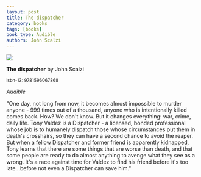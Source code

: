 ```yaml
---
layout: post
title: The dispatcher
category: books
tags: [books]
book_type: Audible
authors: John Scalzi
---
```


<img src="http://books.google.com/books/content?id=IglYMQAACAAJ&printsec=frontcover&img=1&zoom=1&source=gbs_api"/>

**The dispatcher** by John Scalzi

<sup>isbn-13: 9781596067868</sup>

*Audible*

"One day, not long from now, it becomes almost impossible to murder anyone -
999 times out of a thousand, anyone who is intentionally killed comes back.
How? We don't know. But it changes everything: war, crime, daily life. Tony
Valdez is a Dispatcher - a licensed, bonded professional whose job is to
humanely dispatch those whose circumstances put them in death's crosshairs,
so they can have a second chance to avoid the reaper. But when a fellow
Dispatcher and former friend is apparently kidnapped, Tony learns that
there are some things that are worse than death, and that some people are
ready to do almost anything to avenge what they see as a wrong. It's a race
against time for Valdez to find his friend before it's too late...before
not even a Dispatcher can save him."